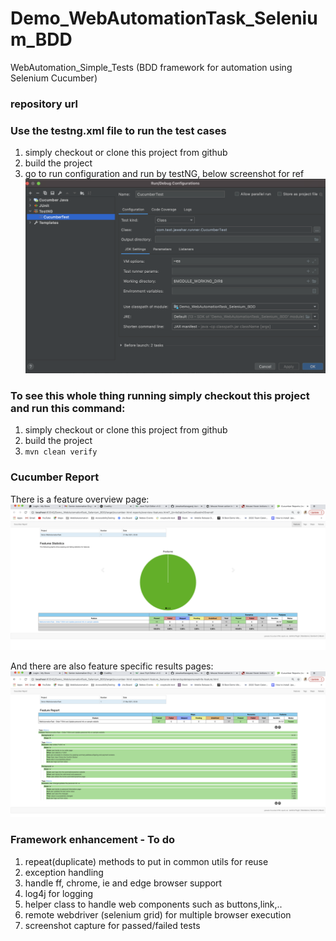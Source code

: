 # Demo_WebAutomationTask_Selenium_BDD
WebAutomation_Simple_Tests (BDD framework for automation using Selenium Cucumber)

### repository url


### Use the testng.xml file to run the test cases
1. simply checkout or clone this project from github
2. build the project
3. go to run configuration and run by testNG, below screenshot for ref
![img_2.png](https://github.com/JawaharKanagaraj-AutomationTesting/Demo_WebAutomationTask_Selenium_BDD/blob/master/src/test/resources/resultimage/Screenshot%202021-03-21%20at%2003.55.11.png)


### To see this whole thing running simply checkout this project and run this command:
1. simply checkout or clone this project from github
2. build the project
3. `mvn clean verify`

### Cucumber Report

There is a feature overview page:
![feature overview page](https://github.com/JawaharKanagaraj-AutomationTesting/Demo_WebAutomationTask_Selenium_BDD/blob/master/src/test/resources/resultimage/Screenshot%202021-03-21%20at%2004.04.16.png)

And there are also feature specific results pages:
![feature_detailed_page](https://github.com/JawaharKanagaraj-AutomationTesting/Demo_WebAutomationTask_Selenium_BDD/blob/master/src/test/resources/resultimage/Screenshot%202021-03-21%20at%2004.04.47.png)


### Framework enhancement - To do
1. repeat(duplicate) methods to put in common utils for reuse
2. exception handling
3. handle ff, chrome, ie and edge browser support
4. log4j for logging
5. helper class to handle web components such as buttons,link,..
6. remote webdriver (selenium grid) for multiple browser execution
7. screenshot capture for passed/failed tests




